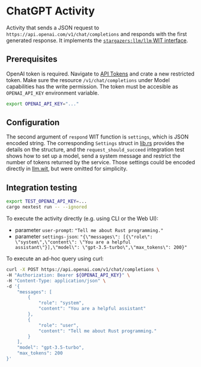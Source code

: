 # ChatGPT Activity

Activity that sends a JSON request to `https://api.openai.com/v1/chat/completions`
and responds with the first generated response.
It implements the [`stargazers:llm/llm` WIT interface](../interface/llm.wit).

## Prerequisites
OpenAI token is required. Navigate to [API Tokens](https://platform.openai.com/api-keys) and
crate a new restricted token. Make sure the resource `/v1/chat/completions` under Model capabilities
has the write permission.
The token must be accesible as `OPENAI_API_KEY` environment variable.
```sh
export OPENAI_API_KEY="..."
```

## Configuration
The second argument of `respond` WIT function is `settings`, which is JSON encoded string.
The corresponding `Settings` struct in [lib.rs](src/lib.rs) provides the details on the structure,
and the `request_should_succeed` integration test shows how to set up a model,
send a system message and restrict the number of tokens returned by the service.
Those settings could be encoded directly in [llm.wit](../interface/llm.wit),
but were omitted for simplicity.

## Integration testing

```sh
export TEST_OPENAI_API_KEY=...
cargo nextest run -- --ignored
```

To execute the activity directly (e.g. using CLI or the Web UI):
* parameter `user-prompt`: `"Tell me about Rust programming."`
* parameter `settings-json`: `"{\"messages\": [{\"role\": \"system\",\"content\": \"You are a helpful assistant\"}],\"model\": \"gpt-3.5-turbo\",\"max_tokens\": 200}"`

To execute an ad-hoc query using curl:
```sh
curl -X POST https://api.openai.com/v1/chat/completions \
-H "Authorization: Bearer ${OPENAI_API_KEY}" \
-H "Content-Type: application/json" \
-d '{
    "messages": [
        {
            "role": "system",
            "content": "You are a helpful assistant"
        },
        {
            "role": "user",
            "content": "Tell me about Rust programming."
        }
    ],
    "model": "gpt-3.5-turbo",
    "max_tokens": 200
}'
```
